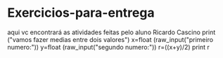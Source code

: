 # Exercicios-para-entrega
aqui vc encontrará as atividades feitas pelo aluno Ricardo Cascino
print ("vamos fazer medias entre dois valores")
x=float (raw_input("primeiro numero:"))
y=float (raw_input("segundo numero:"))
r=((x+y)/2)
print r
